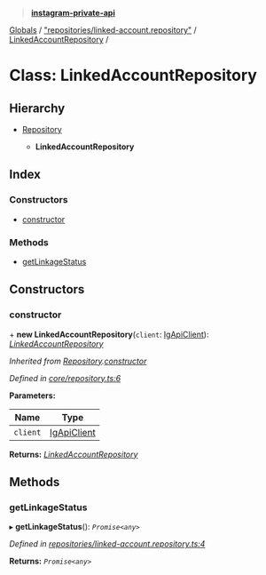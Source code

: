 > **[instagram-private-api](../README.md)**

[Globals](../README.md) / ["repositories/linked-account.repository"](../modules/_repositories_linked_account_repository_.md) / [LinkedAccountRepository](_repositories_linked_account_repository_.linkedaccountrepository.md) /

# Class: LinkedAccountRepository

## Hierarchy

* [Repository](_core_repository_.repository.md)

  * **LinkedAccountRepository**

## Index

### Constructors

* [constructor](_repositories_linked_account_repository_.linkedaccountrepository.md#constructor)

### Methods

* [getLinkageStatus](_repositories_linked_account_repository_.linkedaccountrepository.md#getlinkagestatus)

## Constructors

###  constructor

\+ **new LinkedAccountRepository**(`client`: [IgApiClient](_core_client_.igapiclient.md)): *[LinkedAccountRepository](_repositories_linked_account_repository_.linkedaccountrepository.md)*

*Inherited from [Repository](_core_repository_.repository.md).[constructor](_core_repository_.repository.md#constructor)*

*Defined in [core/repository.ts:6](https://github.com/dilame/instagram-private-api/blob/3e16058/src/core/repository.ts#L6)*

**Parameters:**

Name | Type |
------ | ------ |
`client` | [IgApiClient](_core_client_.igapiclient.md) |

**Returns:** *[LinkedAccountRepository](_repositories_linked_account_repository_.linkedaccountrepository.md)*

## Methods

###  getLinkageStatus

▸ **getLinkageStatus**(): *`Promise<any>`*

*Defined in [repositories/linked-account.repository.ts:4](https://github.com/dilame/instagram-private-api/blob/3e16058/src/repositories/linked-account.repository.ts#L4)*

**Returns:** *`Promise<any>`*